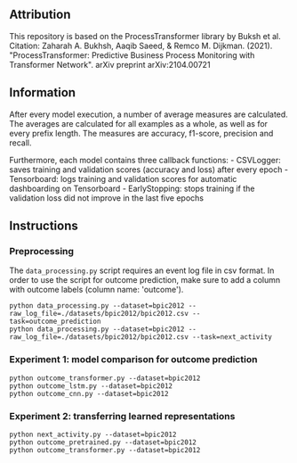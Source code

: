 ## Attribution
This repository is based on the ProcessTransformer library by Buksh et al. Citation: 
Zaharah A. Bukhsh, Aaqib Saeed, & Remco M. Dijkman. (2021). "ProcessTransformer: Predictive Business Process Monitoring with Transformer Network". arXiv preprint arXiv:2104.00721

## Information
After every model execution, a number of average measures are calculated.
The averages are calculated for all examples as a whole, as well as for every prefix length. 
The measures are accuracy, f1-score, precision and recall. 

Furthermore, each model contains three callback functions:
    - CSVLogger: saves training and validation scores (accuracy and loss) after every epoch
    - Tensorboard: logs training and validation scores for automatic dashboarding on Tensorboard
    - EarlyStopping: stops training if the validation loss did not improve in the last five epochs

## Instructions
### Preprocessing
The ```data_processing.py``` script requires an event log file in csv format.
In order to use the script for outcome prediction, make sure to add a column with outcome labels (column name: 'outcome').
```
python data_processing.py --dataset=bpic2012 --raw_log_file=./datasets/bpic2012/bpic2012.csv --task=outcome_prediction
python data_processing.py --dataset=bpic2012 --raw_log_file=./datasets/bpic2012/bpic2012.csv --task=next_activity
```

### Experiment 1: model comparison for outcome prediction
```
python outcome_transformer.py --dataset=bpic2012
python outcome_lstm.py --dataset=bpic2012
python outcome_cnn.py --dataset=bpic2012
```

### Experiment 2: transferring learned representations
```
python next_activity.py --dataset=bpic2012
python outcome_pretrained.py --dataset=bpic2012
python outcome_transformer.py --dataset=bpic2012
```



 